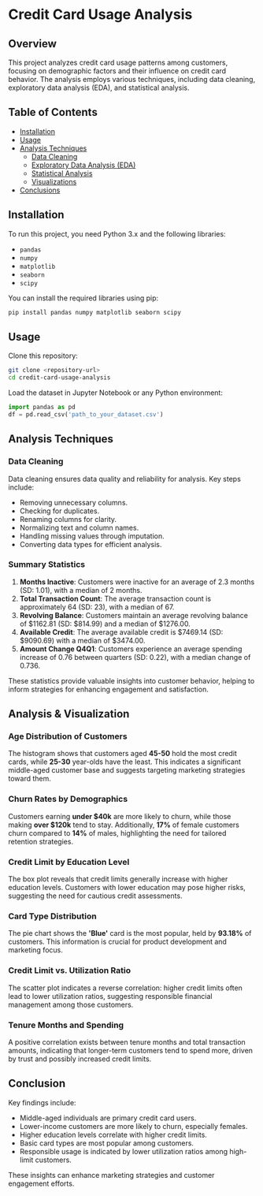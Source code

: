 # Credit Card Usage Analysis

## Overview
This project analyzes credit card usage patterns among customers, focusing on demographic factors and their influence on credit card behavior. The analysis employs various techniques, including data cleaning, exploratory data analysis (EDA), and statistical analysis.

## Table of Contents
- [Installation](#installation)
- [Usage](#usage)
- [Analysis Techniques](#analysis-techniques)
  - [Data Cleaning](#data-cleaning)
  - [Exploratory Data Analysis (EDA)](#exploratory-data-analysis-eda)
  - [Statistical Analysis](#statistical-analysis)
  - [Visualizations](#visualizations)
- [Conclusions](#conclusions)

## Installation
To run this project, you need Python 3.x and the following libraries:

- `pandas`
- `numpy`
- `matplotlib`
- `seaborn`
- `scipy`

You can install the required libraries using pip:

```bash
pip install pandas numpy matplotlib seaborn scipy
```

## Usage
Clone this repository:

```bash
git clone <repository-url>
cd credit-card-usage-analysis
```

Load the dataset in Jupyter Notebook or any Python environment:

```python
import pandas as pd
df = pd.read_csv('path_to_your_dataset.csv')
```

## Analysis Techniques

### Data Cleaning
Data cleaning ensures data quality and reliability for analysis. Key steps include:

- Removing unnecessary columns.
- Checking for duplicates.
- Renaming columns for clarity.
- Normalizing text and column names.
- Handling missing values through imputation.
- Converting data types for efficient analysis.

### Summary Statistics
1. **Months Inactive**: Customers were inactive for an average of 2.3 months (SD: 1.01), with a median of 2 months.
2. **Total Transaction Count**: The average transaction count is approximately 64 (SD: 23), with a median of 67.
3. **Revolving Balance**: Customers maintain an average revolving balance of $1162.81 (SD: $814.99) and a median of $1276.00.
4. **Available Credit**: The average available credit is $7469.14 (SD: $9090.69) with a median of $3474.00.
5. **Amount Change Q4Q1**: Customers experience an average spending increase of 0.76 between quarters (SD: 0.22), with a median change of 0.736.

These statistics provide valuable insights into customer behavior, helping to inform strategies for enhancing engagement and satisfaction.

## Analysis & Visualization

### Age Distribution of Customers
The histogram shows that customers aged **45-50** hold the most credit cards, while **25-30** year-olds have the least. This indicates a significant middle-aged customer base and suggests targeting marketing strategies toward them.

### Churn Rates by Demographics
Customers earning **under $40k** are more likely to churn, while those making **over $120k** tend to stay. Additionally, **17%** of female customers churn compared to **14%** of males, highlighting the need for tailored retention strategies.

### Credit Limit by Education Level
The box plot reveals that credit limits generally increase with higher education levels. Customers with lower education may pose higher risks, suggesting the need for cautious credit assessments.

### Card Type Distribution
The pie chart shows the **'Blue'** card is the most popular, held by **93.18%** of customers. This information is crucial for product development and marketing focus.

### Credit Limit vs. Utilization Ratio
The scatter plot indicates a reverse correlation: higher credit limits often lead to lower utilization ratios, suggesting responsible financial management among those customers.

### Tenure Months and Spending
A positive correlation exists between tenure months and total transaction amounts, indicating that longer-term customers tend to spend more, driven by trust and possibly increased credit limits.

## Conclusion
Key findings include:
- Middle-aged individuals are primary credit card users.
- Lower-income customers are more likely to churn, especially females.
- Higher education levels correlate with higher credit limits.
- Basic card types are most popular among customers.
- Responsible usage is indicated by lower utilization ratios among high-limit customers.

These insights can enhance marketing strategies and customer engagement efforts.
